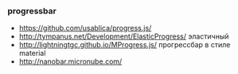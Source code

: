 ### progressbar
+ https://github.com/usablica/progress.js/
+ http://tympanus.net/Development/ElasticProgress/ эластичный
+ http://lightningtgc.github.io/MProgress.js/ прогрессбар в стиле material
+ http://nanobar.micronube.com/
